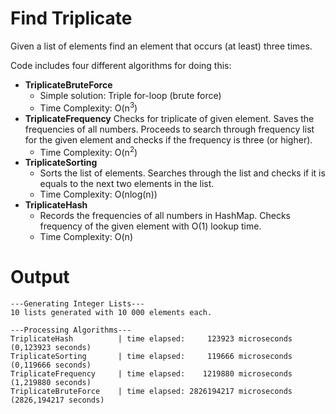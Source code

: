 # Find Triplicate
Given a list of elements find an element that occurs (at least) three times.

Code includes four different algorithms for doing this:
* **TriplicateBruteForce**
  * Simple solution: Triple for-loop (brute force)
  * Time Complexity: O(n<sup>3</sup>)
* **TriplicateFrequency**
  Checks for triplicate of given element. Saves the frequencies of all numbers. Proceeds to search through frequency list for the given element and checks if the frequency is three (or higher).
  * Time Complexity: O(n<sup>2</sup>)
* **TriplicateSorting**
  * Sorts the list of elements. Searches through the list and checks if it is equals to the next two elements in the list.
  * Time Complexity: O(nlog(n))
* **TriplicateHash**
  * Records the frequencies of all numbers in HashMap. Checks frequency of the given element with O(1) lookup time.
  * Time Complexity: O(n)
  
# Output
```
---Generating Integer Lists---
10 lists generated with 10 000 elements each.

---Processing Algorithms---
TriplicateHash          | time elapsed:     123923 microseconds (0,123923 seconds)
TriplicateSorting       | time elapsed:     119666 microseconds (0,119666 seconds)
TriplicateFrequency     | time elapsed:    1219880 microseconds (1,219880 seconds)
TriplicateBruteForce    | time elapsed: 2826194217 microseconds (2826,194217 seconds)
```
